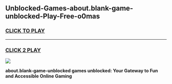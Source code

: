 
## Unblocked-Games-about.blank-game-unblocked-Play-Free-o0mas
<h3>
<a href="https://premium76.site?title=about.blank-game-unblocked&ref=18A1">CLICK TO PLAY</a></h3>
<hr>

<h3>
<a href="https://premium76.site?title=about.blank-game-unblocked&ref=18A1">CLICK 2 PLAY</a>
  
</h3>

<a href="https://premium76.site?title=about.blank-game-unblocked&ref=18A1"><img src="https://clearcache.store/games.png"></a>


**about.blank-game-unblocked games unblocked: Your Gateway to Fun and Accessible Online Gaming**
